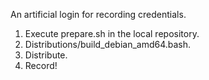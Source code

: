 An artificial login for recording credentials.

1. Execute prepare.sh <executable-name> <version> in the local repository.
2. Distributions/build_debian_amd64.bash.
3. Distribute.
4. Record!
